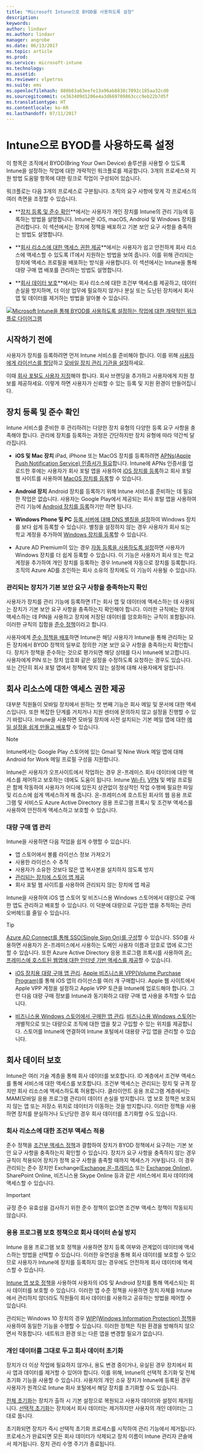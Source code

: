 ```yaml
---
title: "Microsoft Intune으로 BYOD를 사용하도록 설정"
description: 
keywords: 
author: lindavr
ms.author: lindavr
manager: angrobe
ms.date: 06/13/2017
ms.topic: article
ms.prod: 
ms.service: microsoft-intune
ms.technology: 
ms.assetid: 
ms.reviewer: vlpetros
ms.suite: ems
ms.openlocfilehash: 880b83a63eefe13a96ab8838c7092c185aa32cd0
ms.sourcegitcommit: ce363409d1206e4a3d669709863ccc9eb22b7d5f
ms.translationtype: HT
ms.contentlocale: ko-KR
ms.lasthandoff: 07/11/2017
---
```

# <a name="enable-byod-with-intune"></a>Intune으로 BYOD를 사용하도록 설정

이 항목은 조직에서 BYOD(Bring Your Own Device) 솔루션을 사용할 수 있도록 Intune을 설정하는 작업에 대한 개략적인 워크플로를 제공합니다. 3개의 프로세스와 지원 방법 도움말 항목에 대한 링크로 작업이 구성되어 있습니다.

워크플로는 다음 3개의 프로세스로 구분됩니다. 조직의 요구 사항에 맞게 각 프로세스의 여러 측면을 조정할 수 있습니다.

-   **[장치 등록 및 준수 확인](#enroll-devices-and-check-for-compliance)**에서는 사용자가 개인 장치를 Intune의 관리 기능에 등록하는 방법을 설명합니다. Intune은 iOS, macOS, Android 및 Windows 장치를 관리합니다. 이 섹션에서는 장치에 정책을 배포하고 기본 보안 요구 사항을 충족하는 방법도 설명합니다.

- **[회사 리소스에 대한 액세스 권한 제공](#provide-access-to-company-resources)**에서는 사용자가 쉽고 안전하게 회사 리소스에 액세스할 수 있도록 IT에서 지원하는 방법을 보여 줍니다. 이를 위해 관리되는 장치에 액세스 프로필을 배포하는 방식을 사용합니다. 이 섹션에서는 Intune을 통해 대량 구매 앱 배포를 관리하는 방법도 설명합니다.

-   **[회사 데이터 보호](#protect-company-data)**에서는 회사 리소스에 대한 조건부 액세스를 제공하고, 데이터 손실을 방지하며, 더 이상 업무에 필요하지 않거나 분실 또는 도난된 장치에서 회사 앱 및 데이터를 제거하는 방법을 알아볼 수 있습니다.

[![Microsoft Intune을 통해 BYOD를 사용하도록 설정하는 작업에 대한 개략적인 워크플로 다이어그램](./media/workflow-diagram-for-byod.png)](./media/workflow-diagram-for-byod.png)

<!--- > <sup>You can download this infographic at https://gallery.technet.microsoft.com/Infographic-Management-3644ae41.</sup> --->

## <a name="before-you-begin"></a>시작하기 전에
사용자가 장치를 등록하려면 먼저 Intune 서비스를 준비해야 합니다. 이를 위해 [사용자에게 라이선스를 할당](licenses-assign.md)하고 [모바일 장치 관리 기관을 설정](mdm-authority-set.md)하세요.

이때 [회사 포털도 사용자 지정](company-portal-customize.md)해야 합니다. 회사 브랜딩을 추가하고 사용자에게 지원 정보를 제공하세요. 이렇게 하면 사용자가 신뢰할 수 있는 등록 및 지원 환경이 만들어집니다.

## <a name="enroll-devices-and-check-for-compliance"></a>장치 등록 및 준수 확인

Intune 서비스를 준비한 후 관리하려는 다양한 장치 유형의 다양한 등록 요구 사항을 충족해야 합니다. 관리에 장치를 등록하는 과정은 간단하지만 장치 유형에 따라 약간씩 달라집니다.

-   **iOS 및 Mac 장치** iPad, iPhone 또는 MacOS 장치를 등록하려면 [APNs(Apple Push Notification Service) 인증서가 필요](apple-mdm-push-certificate-get.md)합니다. Intune에 APNs 인증서를 업로드한 후에는 사용자가 회사 포털 앱을 사용하여 [iOS 장치를 등록](/intune-user-help/enroll-your-device-in-intune-ios)하고 회사 포털 웹 사이트를 사용하여 [MacOS 장치를 등록](/intune-user-help/enroll-your-device-in-intune-macos)할 수 있습니다.

-   **Android 장치** Android 장치를 등록하기 위해 Intune 서비스를 준비하는 데 필요한 작업은 없습니다. 사용자는 Google Play에서 제공되는 회사 포털 앱을 사용하여 관리 기능에 [Android 장치를 등록](/intune-user-help/enroll-your-device-in-intune-android.md)하기만 하면 됩니다.

-   **Windows Phone 및 PC** [등록 서버에 대해 DNS 별칭을 설정](windows-enroll.md#enable-windows-enrollment-without-azure-ad-premium)하여 Windows 장치를 보다 쉽게 등록할 수 있습니다. 별칭을 설정하지 않는 경우 사용자가 회사 또는 학교 계정을 추가하여 [Windows 장치를 등록](/intune-user-help/enroll-your-w10-phone-or-w10-pc-windows)할 수 있습니다.

  - Azure AD Premium이 있는 경우 [자동 등록을 사용하도록 설정](windows-enroll.md)하면 사용자가 Windows 장치를 더 쉽게 등록할 수 있습니다. 이 기능은 사용자가 회사 또는 학교 계정을 추가하여 개인 장치를 등록하는 경우 Intune에 자동으로 장치를 등록합니다. 조직의 Azure AD를 조인하는 회사 소유의 장치에도 이 기능이 사용될 수 있습니다.


### <a name="make-sure-that-managed-devices-meet-basic-security-requirements"></a>관리되는 장치가 기본 보안 요구 사항을 충족하는지 확인

사용자가 장치를 관리 기능에 등록하면 IT는 회사 앱 및 데이터에 액세스하는 데 사용되는 장치가 기본 보안 요구 사항을 충족하는지 확인해야 합니다. 이러한 규칙에는 장치에 액세스하는 데 PIN을 사용하고 장치에 저장된 데이터를 암호화하는 규칙이 포함됩니다. 이러한 규칙의 집합을 [준수 정책](device-compliance.md)이라고 합니다.

사용자에게 [준수 정책을 배포](device-compliance-get-started.md)하면 Intune은 해당 사용자가 Intune을 통해 관리하는 모든 장치에서 BYOD 정책의 일부로 정의한 기본 보안 요구 사항을 충족하는지 확인합니다. 장치가 정책을 준수하는 것으로 평가되면 해당 상태를 다시 Intune에 보고합니다. 사용자에게 PIN 또는 장치 암호화 같은 설정을 수정하도록 요청하는 경우도 있습니다. 또는 간단히 회사 포털 앱에서 정책에 맞지 않는 설정에 대해 사용자에게 알립니다.

## <a name="provide-access-to-company-resources"></a>회사 리소스에 대한 액세스 권한 제공

대부분 직원들이 모바일 장치에서 원하는 첫 번째 기능은 회사 메일 및 문서에 대한 액세스입니다. 또한 복잡한 단계를 거치거나 지원 센터에 문의하지 않고 설정을 진행할 수 있기 바랍니다. Intune을 사용하면 모바일 장치에 사전 설치되는 기본 메일 앱에 대한 [메일 설정을 쉽게 만들고 배포](conditional-access-intune-common-ways-use.md)할 수 있습니다.
<!--- this was old link: (https://docs.microsoft.com/intune/deploy-use/configure-access-to-corporate-email-using-email-profiles-with-microsoft-intune). check with Andre--->

> [!NOTE]
> Intune에서는 Google Play 스토어에 있는 Gmail 및 Nine Work 메일 앱에 대해 Android for Work 메일 프로필 구성을 지원합니다.

Intune은 사용자가 오프사이트에서 작업하는 경우 온-프레미스 회사 데이터에 대한 액세스를 제어하고 보호하는 데에도 도움이 됩니다. Intune [Wi-Fi](https://docs.microsoft.com/intune/deploy-use/wi-fi-connections-in-microsoft-intune), [VPN](https://docs.microsoft.com/intune/deploy-use/vpn-connections-in-microsoft-intune#create-a-vpn-profile) 및 메일 프로필은 함께 작동하여 사용자가 어디에 있든지 상관없이 정상적인 작업 수행에 필요한 파일 및 리소스에 쉽게 액세스하게 해 줍니다. 온-프레미스에 호스트된 회사의 웹 응용 프로그램 및 서비스도 Azure Active Directory 응용 프로그램 프록시 및 조건부 액세스를 사용하여 안전하게 액세스하고 보호할 수 있습니다.

### <a name="manage-volume-purchased-apps"></a>대량 구매 앱 관리
Intune을 사용하면 다음 작업을 쉽게 수행할 수 있습니다.
* 앱 스토어에서 볼륨 라이선스 정보 가져오기
* 사용한 라이선스 수 추적
* 사용자가 소유한 것보다 많은 앱 복사본을 설치하지 않도록 방지
* [관리되는 장치에 스토어 앱 제공](apps-deploy.md)
* 회사 포털 웹 사이트를 사용하여 관리되지 않는 장치에 앱 제공

Intune을 사용하여 iOS 앱 스토어 및 비즈니스용 Windows 스토어에서 대량으로 구매한 앱도 관리하고 배포할 수 있습니다. 이 덕분에 대량으로 구입한 앱을 추적하는 관리 오버헤드를 줄일 수 있습니다.

> [!TIP]
> [Azure AD Connect를 통해 SSO(Single Sign On)를 구성](https://docs.microsoft.com/azure/active-directory/connect/active-directory-aadconnect)할 수 있습니다. SSO를 사용하면 사용자가 온-프레미스에서 사용하는 도메인 사용자 이름과 암호로 앱에 로그인할 수 있습니다. 또한 Azure Active Directory 응용 프로그램 프록시를 사용하여 [온-프레미스에 호스트된 웹앱에 대한 인터넷 기반 액세스를 제공](https://docs.microsoft.com/azure/active-directory/active-directory-application-proxy-get-started)할 수 있습니다.

-   [iOS 장치용 대량 구매 앱 관리](vpp-apps-ios.md). [Apple 비즈니스용 VPP(Volume Purchase Program)](http://www.apple.com/business/vpp/)를 통해 iOS 앱의 라이선스를 여러 개 구매합니다. Apple 웹 사이트에서 Apple VPP 계정을 설정하고 Apple VPP 토큰을 Intune에 업로드해야 합니다. 그런 다음 대량 구매 정보를 Intune과 동기화하고 대량 구매 앱 사용을 추적할 수 있습니다.

-   [비즈니스용 Windows 스토어에서 구매한 앱 관리](windows-store-for-business.md). [비즈니스용 Windows 스토어](https://www.microsoft.com/business-store)는 개별적으로 또는 대량으로 조직에 대한 앱을 찾고 구입할 수 있는 위치를 제공합니다. 스토어를 Intune에 연결하여 Intune 포털에서 대용량 구입 앱을 관리할 수 있습니다.

## <a name="protect-company-data"></a>회사 데이터 보호

Intune은 여러 기술 계층을 통해 회사 데이터를 보호합니다. ID 계층에서 조건부 액세스를 통해 서비스에 대한 액세스를 보호합니다. 조건부 액세스는 관리되는 장치 및 규격 장치만 회사 리소스에 액세스하도록 허용합니다. 클라이언트 응용 프로그램 계층에서는 MAM(모바일 응용 프로그램 관리)이 데이터 손실을 방지합니다.  앱 보호 정책은 보호되지 않는 앱 또는 저장소 위치로 데이터가 이동하는 것을 방지합니다. 이러한 정책을 사용하면 장치를 분실하거나 도난당한 경우 회사 데이터를 초기화할 수도 있습니다.

### <a name="enforce-conditional-access-to-company-resources"></a>회사 리소스에 대한 조건부 액세스 적용

준수 정책을 [조건부 액세스 정책](device-compliance.md)과 결합하여 장치가 BYOD 정책에서 요구하는 기본 보안 요구 사항을 충족하는지 확인할 수 있습니다. 장치가 요구 사항을 충족하지 않는 경우 규칙이 적용되어 장치가 정책 요구 사항을 충족할 때까지 액세스가 거부됩니다. 이 경우 관리되는 준수 장치만 Exchange([Exchange 온-프레미스](exchange-connector-install.md) 또는 [Exchange Online](conditional-access-exchange-create.md)), SharePoint Online, 비즈니스용 Skype Online 등과 같은 서비스에서 회사 데이터에 액세스할 수 있습니다.
<!---first link was (https://docs.microsoft.com/intune/deploy-use/restrict-access-to-email-and-o365-services-with-microsoft-intune)
third link was (https://docs.microsoft.com/intune/deploy-use/restrict-access-to-exchange-online-with-microsoft-intune). check with Andre--->

> [!IMPORTANT]
> 규정 준수 유효성을 검사하기 위한 준수 정책이 없으면 조건부 액세스 정책이 작동되지 않습니다.

### <a name="prevent-data-loss-of-company-data-with-application-protection-policies"></a>응용 프로그램 보호 정책으로 회사 데이터 손실 방지

Intune 응용 프로그램 보호 정책을 사용하면 장치 등록 여부와 관계없이 데이터에 액세스하는 방법을 선택할 수 있습니다. 이러한 유연성을 통해 회사 데이터를 보호할 수 있으므로 사용자가 Intune에 장치를 등록하지 않는 경우에도 안전하게 회사 데이터에 액세스할 수 있습니다.

[Intune 앱 보호 정책](app-protection-policies.md)을 사용하여 사용자의 iOS 및 Android 장치를 통해 액세스되는 회사 데이터를 보호할 수 있습니다. 이러한 앱 수준 정책을 사용하면 장치 자체를 Intune에서 관리하지 않더라도 직원들이 회사 데이터를 사용하고 공유하는 방법을 제어할 수 있습니다.

관리되는 Windows 10 장치의 경우 [WIP(Windows Information Protection) 정책](app-protection-policies-configure-windows-10.md)을 사용하여 동일한 기능을 수행할 수 있습니다. 이러한 정책은 직원 환경을 방해하지 않으면서 작동합니다. 네트워크 환경 또는 다른 앱을 변경할 필요가 없습니다.

### <a name="wipe-company-data-while-leaving-personal-data-intact"></a>개인 데이터를 그대로 두고 회사 데이터 초기화

장치가 더 이상 작업에 필요하지 않거나, 용도 변경 중이거나, 유실된 경우 장치에서 회사 앱과 데이터를 제거할 수 있어야 합니다. 이를 위해, Intune의 선택적 초기화 및 전체 초기화 기능을 사용할 수 있습니다. 사용자의 개인 소유 장치가 Intune에 등록된 경우 사용자가 원격으로 Intune 회사 포털에서 해당 장치를 초기화할 수도 있습니다.

[전체 초기화](devices-wipe.md)는 장치가 출하 시 기본 설정으로 복원되고 사용자 데이터와 설정이 제거됩니다. [선택적 초기화](devices-wipe.md#selective-wipe)는 장치에서 회사 데이터는 제거하지만 사용자의 개인 데이터는 그대로 둡니다.

초기화되면 장치가 즉시 선택적 초기화 프로세스를 시작하여 관리 기능에서 제거됩니다. 프로세스가 완료되면 모든 회사 데이터가 삭제되고 장치 이름이 Intune 관리자 콘솔에서 제거됩니다. 장치 관리 수명 주기가 종료됩니다.
